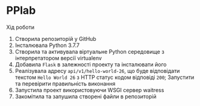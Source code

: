 # PPlab
Хід роботи
1.	Створила репозиторій у GitHub
2.	Інсталювала Python 3.7.7
3.	Створила та активувала віртуальне Python середовище з інтерпретатором версії virtualenv
4.	Добавила `Flask` в залежності проекту та інсталювати його 
5.	Реалізувала адресу `api/v1/hello-world-26`, що буде відповідати текстом `Hello World 26` з HTTP статус кодом відповіді `200`; Запустити та перевірити правильність виконання
6.	Запустила проект використовуючи WSGI сервер waitress
7.	Закомітила та запушила створені файли в репозиторій 
